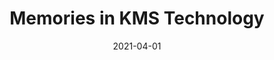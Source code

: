 ---
title: 'Memories in KMS Technology'
date: 2021-04-01
permalink: /posts/2021/04/kms/
tags:
  - cool posts
  - category1
  - category2
---